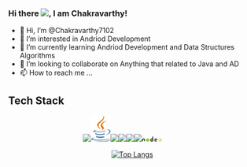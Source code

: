 ### Hi there <img src="https://raw.githubusercontent.com/MartinHeinz/MartinHeinz/master/wave.gif" width="30px">, I am Chakravarthy!


- 👋 Hi, I’m @Chakravarthy7102
- 👀 I’m interested in Andriod Development
- 🌱 I’m currently learning Andriod Development and Data Structures Algorithms
- 💞️ I’m looking to collaborate on Anything that related to Java and AD
- 📫 How to reach me ...


<!-- ![trophy](https://github-profile-trophy.vercel.app/?username=ryo-ma) -->
## Tech Stack

<div align="center"><img width="40" 
src="https://raw.githubusercontent.com/gilbarbara/logos/master/logos/android-icon.svg"/><img width="40" src="https://raw.githubusercontent.com/gilbarbara/logos/master/logos/java.svg"/><img width="40" src="https://raw.githubusercontent.com/gilbarbara/logos/master/logos/kotlin.svg"/><img width="40"
src="https://raw.githubusercontent.com/gilbarbara/logos/master/logos/git-icon.svg"/><img width="40" 
src="https://raw.githubusercontent.com/gilbarbara/logos/master/logos/javascript.svg"/><img width="40" 
src="https://raw.githubusercontent.com/gilbarbara/logos/master/logos/react.svg"/><img width="40" 
src="https://raw.githubusercontent.com/gilbarbara/logos/master/logos/nodejs.svg"/><img width="40" 


<!---
Chakravarthy7102/Chakravarthy7102 is a ✨ special ✨ repository because its `README.md` (this file) appears on your GitHub profile.
You can click the Preview link to take a look at your changes.
--->
[![Top Langs](https://github-readme-stats.vercel.app/api/top-langs/?username=Chakravarthy7102&layout=compact)](https://github.com/anuraghazra/github-readme-stats)



